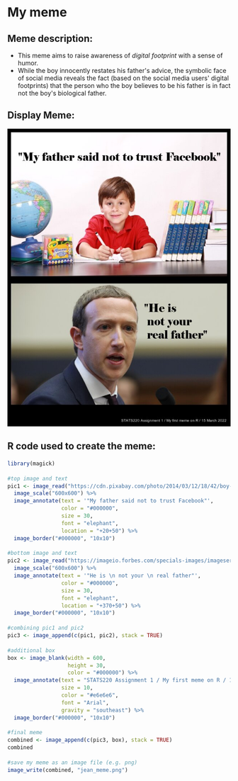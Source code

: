 # My meme

## Meme description:

* This meme aims to raise awareness of *digital footprint* with a sense of humor.
* While the boy innocently restates his father's advice, the symbolic face of social media reveals the fact 
(based on the social media users' digital footprints)
that the person who the boy believes to be his father is in fact not the boy's biological father.

## Display Meme:
![](jean_meme.png)
<!---alternative way to display image within the same repo:
![](https://github.com/jean1415/stats220/blob/main/jean_meme.png "My first meme on R") 
--->

## R code used to create the meme:
```r
library(magick)

#top image and text
pic1 <- image_read("https://cdn.pixabay.com/photo/2014/03/12/18/42/boy-286241_960_720.jpg") %>% 
  image_scale("600x600") %>% 
  image_annotate(text = '"My father said not to trust Facebook"', 
                 color = "#000000", 
                 size = 30, 
                 font = "elephant", 
                 location = "+20+50") %>% 
  image_border("#000000", "10x10")

#bottom image and text
pic2 <- image_read("https://imageio.forbes.com/specials-images/imageserve/611e85a6a2ae9f10d0c7870b/0x0.jpg?format=jpg&crop=2946,1657,x0,y0,safe&fit=crop") %>% 
  image_scale("600x600") %>% 
  image_annotate(text = '"He is \n not your \n real father"', 
                 color = "#000000", 
                 size = 30, 
                 font = "elephant", 
                 location = "+370+50") %>% 
  image_border("#000000", "10x10")

#combining pic1 and pic2
pic3 <- image_append(c(pic1, pic2), stack = TRUE)

#additional box
box <- image_blank(width = 600,
                   height = 30,
                   color = "#000000") %>% 
  image_annotate(text = "STATS220 Assignment 1 / My first meme on R / 15 March 2022", 
                 size = 10, 
                 color = "#e6e6e6",
                 font = "Arial", 
                 gravity = "southeast") %>% 
  image_border("#000000", "10x10")

#final meme
combined <- image_append(c(pic3, box), stack = TRUE)
combined

#save my meme as an image file (e.g. png)
image_write(combined, "jean_meme.png")
```
